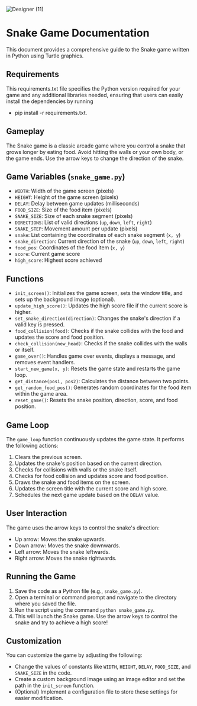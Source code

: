 

![Designer (11)](https://github.com/BanothBhargavaNaik/Python-Snake_Game/assets/52111190/1222e297-d5d4-4bf4-98d3-862f1cc90f5b)


# Snake Game Documentation

This document provides a comprehensive guide to the Snake game written in Python using Turtle graphics.

## Requirements

This requirements.txt file specifies the Python version required for your game and any additional libraries needed, ensuring that users can easily install the dependencies by running 

- pip install -r requirements.txt.

## Gameplay

The Snake game is a classic arcade game where you control a snake that grows longer by eating food. Avoid hitting the walls or your own body, or the game ends. Use the arrow keys to change the direction of the snake.


## Game Variables (`snake_game.py`)

- `WIDTH`: Width of the game screen (pixels)
- `HEIGHT`: Height of the game screen (pixels)
- `DELAY`: Delay between game updates (milliseconds)
- `FOOD_SIZE`: Size of the food item (pixels)
- `SNAKE_SIZE`: Size of each snake segment (pixels)
- `DIRECTIONS`: List of valid directions (`up`, `down`, `left`, `right`)
- `SNAKE_STEP`: Movement amount per update (pixels)
- `snake`: List containing the coordinates of each snake segment (`x, y`)
- `snake_direction`: Current direction of the snake (`up`, `down`, `left`, `right`)
- `food_pos`: Coordinates of the food item (`x, y`)
- `score`: Current game score
- `high_score`: Highest score achieved

## Functions

- `init_screen()`: Initializes the game screen, sets the window title, and sets up the background image (optional).
- `update_high_score()`: Updates the high score file if the current score is higher.
- `set_snake_direction(direction)`: Changes the snake's direction if a valid key is pressed.
- `food_collision(food)`: Checks if the snake collides with the food and updates the score and food position.
- `check_collision(new_head)`: Checks if the snake collides with the walls or itself.
- `game_over()`: Handles game over events, displays a message, and removes event handlers.
- `start_new_game(x, y)`: Resets the game state and restarts the game loop.
- `get_distance(pos1, pos2)`: Calculates the distance between two points.
- `get_random_food_pos()`: Generates random coordinates for the food item within the game area.
- `reset_game()`: Resets the snake position, direction, score, and food position.

## Game Loop

The `game_loop` function continuously updates the game state. It performs the following actions:

1. Clears the previous screen.
2. Updates the snake's position based on the current direction.
3. Checks for collisions with walls or the snake itself.
4. Checks for food collision and updates score and food position.
5. Draws the snake and food items on the screen.
6. Updates the screen title with the current score and high score.
7. Schedules the next game update based on the `DELAY` value.

## User Interaction

The game uses the arrow keys to control the snake's direction:

- Up arrow: Moves the snake upwards.
- Down arrow: Moves the snake downwards.
- Left arrow: Moves the snake leftwards.
- Right arrow: Moves the snake rightwards.

## Running the Game

1. Save the code as a Python file (e.g., `snake_game.py`).
2. Open a terminal or command prompt and navigate to the directory where you saved the file.
3. Run the script using the command `python snake_game.py`.
4. This will launch the Snake game. Use the arrow keys to control the snake and try to achieve a high score!

## Customization

You can customize the game by adjusting the following:

- Change the values of constants like `WIDTH`, `HEIGHT`, `DELAY`, `FOOD_SIZE`, and `SNAKE_SIZE` in the code.
- Create a custom background image using an image editor and set the path in the `init_screen` function.
- (Optional) Implement a configuration file to store these settings for easier modification.
